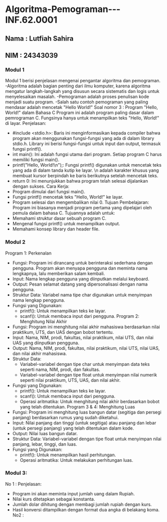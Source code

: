 # Algoritma-Pemograman---INF.62.0001


## Nama : Lutfiah Sahira
## NIM  : 24343039


### Modul 1 
Modul 1 berisi penjelasan mengenai pengantar algoritma dan pemograman. -Algoritma adalah bagian penting dari ilmu komputer, karena algoritma mengatur langkah-langkah yang disusun secara sistematis dan logis untuk menyelesaikan masalah.
-Pemograman adalah proses penulisan kode menjadi suatu program.
-Salah satu contoh pemograman yang paling mendasar adalah mencetak "Hello World!" 
Soal nomor 3 : Program "Hello, World!" dalam Bahasa C
Program ini adalah program paling dasar dalam pemrograman C. Fungsinya hanya untuk menampilkan teks "Hello, World!" di layar.
Penjelasan:
 * #include <stdio.h>: Baris ini menginformasikan kepada compiler bahwa program akan menggunakan fungsi-fungsi yang ada di dalam library stdio.h. Library ini berisi fungsi-fungsi untuk input dan output, termasuk fungsi printf().
 * int main(): Ini adalah fungsi utama dari program. Setiap program C harus memiliki fungsi main().
 * printf("Hello, World!\n");: Fungsi printf() digunakan untuk mencetak teks yang ada di dalam tanda kutip ke layar. \n adalah karakter khusus yang membuat kursor berpindah ke baris berikutnya setelah mencetak teks.
 * return 0: Ini menunjukkan bahwa program telah selesai dijalankan dengan sukses.
Cara Kerja:
 * Program dimulai dari fungsi main().
 * Fungsi printf() mencetak teks "Hello, World!" ke layar.
 * Program selesai dan mengembalikan nilai 0.
Tujuan Pembelajaran:
Program ini biasanya menjadi program pertama yang dipelajari oleh pemula dalam bahasa C. Tujuannya adalah untuk:
 * Memahami struktur dasar sebuah program C.
 * Mengenal fungsi printf() untuk menampilkan output.
 * Memahami konsep library dan header file.


### Modul 2
Program 1: Perkenalan
 * Fungsi: Program ini dirancang untuk berinteraksi sederhana dengan pengguna. Program akan menyapa pengguna dan meminta nama lengkapnya, lalu memberikan salam kembali.
 * Input: Nama lengkap pengguna yang diinputkan melalui keyboard.
 * Output: Pesan selamat datang yang dipersonalisasi dengan nama pengguna.
 * Struktur Data: Variabel nama tipe char digunakan untuk menyimpan nama lengkap pengguna.
 * Fungsi yang Digunakan:
   * printf(): Untuk menampilkan teks ke layar.
   * scanf(): Untuk membaca input dari pengguna.
Program 2: Menghitung Nilai Akhir
 * Fungsi: Program ini menghitung nilai akhir mahasiswa berdasarkan nilai praktikum, UTS, dan UAS dengan bobot tertentu.
 * Input: Nama, NIM, prodi, fakultas, nilai praktikum, nilai UTS, dan nilai UAS yang diinputkan pengguna.
 * Output: Nama, NIM, prodi, fakultas, nilai praktikum, nilai UTS, nilai UAS, dan nilai akhir mahasiswa.
 * Struktur Data:
   * Variabel-variabel dengan tipe char untuk menyimpan data teks seperti nama, NIM, prodi, dan fakultas.
   * Variabel-variabel dengan tipe float untuk menyimpan nilai numerik seperti nilai praktikum, UTS, UAS, dan nilai akhir.
 * Fungsi yang Digunakan:
   * printf(): Untuk menampilkan teks ke layar.
   * scanf(): Untuk membaca input dari pengguna.
   * Operasi aritmatika: Untuk menghitung nilai akhir berdasarkan bobot yang telah ditentukan.
Program 3 & 4: Menghitung Luas
 * Fungsi: Program ini menghitung luas bangun datar (segitiga dan persegi panjang) berdasarkan rumus yang sudah diketahui.
 * Input: Nilai panjang dan tinggi (untuk segitiga) atau panjang dan lebar (untuk persegi panjang) yang telah ditentukan dalam kode.
 * Output: Nilai luas bangun datar.
 * Struktur Data: Variabel-variabel dengan tipe float untuk menyimpan nilai panjang, lebar, tinggi, dan luas.
 * Fungsi yang Digunakan:
   * printf(): Untuk menampilkan hasil perhitungan.
   * Operasi aritmatika: Untuk melakukan perhitungan luas.

### Modul 3:
No 1 : Penjelasan:
 * Program ini akan meminta input jumlah uang dalam Rupiah.
 * Nilai kurs ditetapkan sebagai konstanta.
 * Jumlah dolar dihitung dengan membagi jumlah rupiah dengan kurs.
 * Hasil konversi ditampilkan dengan format dua angka di belakang koma.
No2 : 